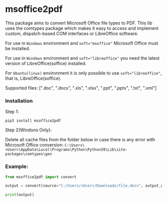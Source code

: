 # msoffice2pdf

This package aims to convert Microsoft Office file types to PDF. This lib uses the comtypes package which makes it easy to access and implement custom, dispatch-based COM interfaces or LibreOffice software.

For use in `Windows` environment and `soft="msoffice"` Microsoft Office must be installed.

For use in `Windows` environment and `soft="libreoffice"` you need the latest version of LibreOffice(soffice) installed.

For `Ubuntu(linux)` environment it is only possible to use `soft="libreoffice"`, that is, LibreOffice(soffice).

Supported files: [".doc", ".docx", ".xls", ".xlsx", ".ppt", ".pptx", ".txt", ".xml"]


### Installation

Step 1:

`pip3 install msoffice2pdf`

Step 2(Windons Only):

Delete all cache files from the folder below in case there is any error with Microsoft Office conversion: `C:\Users\<User>\AppData\Local\Programs\Python\Python39\Lib\site-packages\comtypes\gen`

### Example:

```python
from msoffice2pdf import convert

output = convert(source="C:/Users/<User>/Downloads/file.docx", output_dir="C:/Users/<User>/Downloads", soft="msoffice")

print(output)
```

